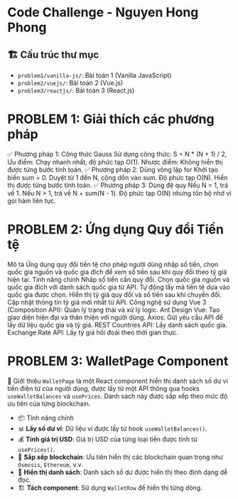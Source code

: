 # Code Challenge - Nguyen Hong Phong

## 🏗 Cấu trúc thư mục

- `problem1/vanilla-js/`: Bài toán 1 (Vanilla JavaScript)
- `problem2/vuejs/`: Bài toán 2 (Vue.js)
- `problem3/reactjs/`: Bài toán 3 (React.js)

# PROBLEM 1: Giải thích các phương pháp
✅ Phương pháp 1: Công thức Gauss
Sử dụng công thức:
S = N * (N + 1) / 2,
Ưu điểm: Chạy nhanh nhất, độ phức tạp O(1).
Nhược điểm: Không hiển thị được từng bước tính toán.
✅ Phương pháp 2: Dùng vòng lặp for
Khởi tạo biến sum = 0.
Duyệt từ 1 đến N, cộng dồn vào sum.
Độ phức tạp O(N).
Hiển thị được từng bước tính toán.
✅ Phương pháp 3: Dùng đệ quy
Nếu N = 1, trả về 1.
Nếu N > 1, trả về N + sum(N - 1).
Độ phức tạp O(N) nhưng tốn bộ nhớ vì gọi hàm liên tục.

# PROBLEM 2: Ứng dụng Quy đổi Tiền tệ
Mô tả
Ứng dụng quy đổi tiền tệ cho phép người dùng nhập số tiền, chọn quốc gia nguồn và quốc gia đích để xem số tiền sau khi quy đổi theo tỷ giá hiện tại.
Tính năng chính
Nhập số tiền cần quy đổi.
Chọn quốc gia nguồn và quốc gia đích với danh sách quốc gia từ API.
Tự động lấy mã tiền tệ dựa vào quốc gia được chọn.
Hiển thị tỷ giá quy đổi và số tiền sau khi chuyển đổi.
Cập nhật thông tin tỷ giá mới nhất từ API.
Công nghệ sử dụng
Vue 3 (Composition API): Quản lý trạng thái và xử lý logic.
Ant Design Vue: Tạo giao diện hiện đại và thân thiện với người dùng.
Axios: Gửi yêu cầu API để lấy dữ liệu quốc gia và tỷ giá.
REST Countries API: Lấy danh sách quốc gia.
Exchange Rate API: Lấy tỷ giá hối đoái theo thời gian thực.


# PROBLEM 3: WalletPage Component
 📌 Giới thiệu
`WalletPage` là một React component hiển thị danh sách số dư ví tiền điện tử của người dùng, được lấy từ một API thông qua hooks `useWalletBalances` và `usePrices`. Danh sách này được sắp xếp theo mức độ ưu tiên của từng blockchain.

- 📦 Tính năng chính
- 📊 **Lấy số dư ví**: Dữ liệu ví được lấy từ hook `useWalletBalances()`.
- 💰 **Tính giá trị USD**: Giá trị USD của từng loại tiền được tính từ `usePrices()`.
- 🔄 **Sắp xếp blockchain**: Ưu tiên hiển thị các blockchain quan trọng như `Osmosis`, `Ethereum`, v.v.
- 🎨 **Hiển thị danh sách**: Danh sách số dư được hiển thị theo định dạng dễ đọc.
- 🏗 **Tách component**: Sử dụng `WalletRow` để hiển thị từng dòng.
